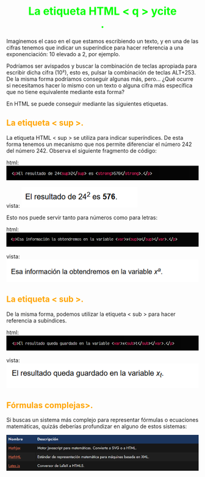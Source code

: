 # <span style="color:lime"><center>La etiqueta HTML < q > ycite <center>. </center></span>

Imaginemos el caso en el que estamos escribiendo un texto, y en una de las cifras tenemos que indicar un superíndice para hacer referencia a una exponenciación: 10 elevado a 2, por ejemplo.

Podríamos ser avispados y buscar la combinación de teclas apropiada para escribir dicha cifra (10²), esto es, pulsar la combinación de teclas ALT+253. De la misma forma podríamos conseguir algunas más, pero... ¿Qué ocurre si necesitamos hacer lo mismo con un texto o alguna cifra más específica que no tiene equivalente mediante esta forma?

En HTML se puede conseguir mediante las siguientes etiquetas.

## <span style="color:orange">La etiqueta < sup >.</span>
La etiqueta HTML < sup > se utiliza para indicar superíndices. De esta forma tenemos un mecanismo que nos permite diferenciar el número 242 del número 242. Observa el siguiente fragmento de código:

html:
![alt text](./imagenes-la-etiqueta-html-sup-sub/image.png)

vista:
![alt text](./imagenes-la-etiqueta-html-sup-sub/image-1.png)

Esto nos puede servir tanto para números como para letras:

html:
![alt text](./imagenes-la-etiqueta-html-sup-sub/image-2.png)

vista:
![alt text](./imagenes-la-etiqueta-html-sup-sub/image-3.png)

## <span style="color:orange">La etiqueta < sub >.</span>
De la misma forma, podemos utilizar la etiqueta < sub > para hacer referencia a subíndices.

html:
![alt text](./imagenes-la-etiqueta-html-sup-sub/image-4.png)

vista:
![alt text](./imagenes-la-etiqueta-html-sup-sub/image-5.png)

## <span style="color:orange">Fórmulas complejas>.</span>
Si buscas un sistema más complejo para representar fórmulas o ecuaciones matemáticas, quizás deberías profundizar en alguno de estos sistemas:

![alt text](./imagenes-la-etiqueta-html-sup-sub/image-6.png)


